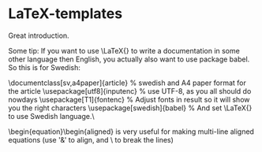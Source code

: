# LaTeX-templates

Great introduction.

Some tip: If you want to use \LaTeX{} to write a documentation in some other language then English, you actually also want to use package babel. So this is for Swedish:

\documentclass[sv,a4paper]{article} % swedish and A4 paper format for the article
\usepackage[utf8]{inputenc}               % use UTF-8, as you all should do nowdays
\usepackage[T1]{fontenc}                    % Adjust fonts in result so it will show you the right characters
\usepackage[swedish]{babel}              % And set \LaTeX{} to use Swedish language.\


\begin{equation}\begin{aligned} is very useful for making multi-line aligned equations (use '&' to align, and \\ to break the lines)


